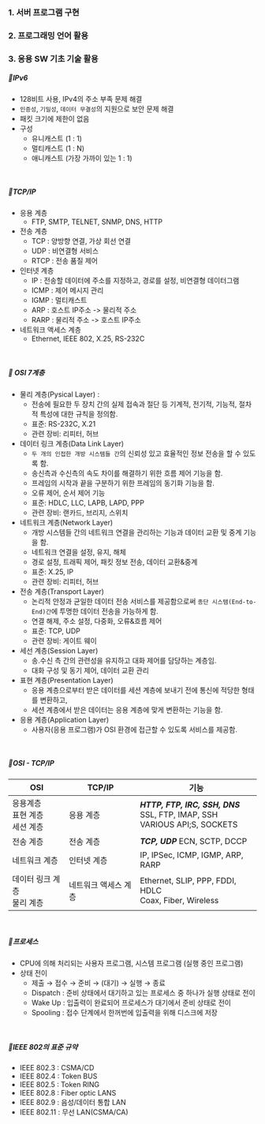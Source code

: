 ### 1. 서버 프로그램 구현

### 2. 프로그래밍 언어 활용

### 3. 응용 SW 기초 기술 활용

##### 💜IPv6

+ 128비트 사용, IPv4의 주소 부족 문제 해결
+ `인증성`, `기밀성`, `데이터 무결성`의 지원으로 보안 문제 해결
+ 패킷 크기에 제한이 없음
+ 구성
  + 유니캐스트 (1 : 1)
  + 멀티캐스트 (1 : N)
  + 애니캐스트 (가장 가까이 있는 1 : 1)

<br>

##### 💜TCP/IP

+ 응용 계층
  + FTP, SMTP, TELNET, SNMP, DNS, HTTP
+ 전송 계층
  + TCP : 양방향 연결, 가상 회선 연결
  + UDP : 비연결형 서비스
  + RTCP : 전송 품질 제어
+ 인터넷 계층
  + IP :  전송할 데이터에 주소를 지정하고, 경로를 설정, 비연결형 데이터그램
  + ICMP : 제어 메시지 관리
  + IGMP : 멀티캐스트
  + ARP : 호스트 IP주소 -> 물리적 주소
  + RARP : 물리적 주소 -> 호스트 IP주소
+ 네트워크 액세스 계층
  + Ethernet, IEEE 802, X.25, RS-232C

<br>

##### 💜 OSI 7계층

+ 물리 계층(Pysical Layer) : 
   + 전송에 필요한 두 장치 간의 실제 접속과 절단 등 기계적, 전기적, 기능적, 절차적 특성에 대한 규칙을 정의함.
   + 표준: RS-232C, X.21
   + 관련 장비: 리피터, 허브
+ 데이터 링크 계층(Data Link Layer)
   + `두 개의 인접한 개방 시스템들 간`의 신뢰성 있고 효율적인 정보 전송을 할 수 있도록 함.
   + 송신측과 수신측의 속도 차이를 해결하기 위한 흐름 제어 기능을 함.
   + 프레임의 시작과 끝을 구분하기 위한 프레임의 동기화 기능을 함.
   + 오류 제어, 순서 제어 기능
   + 표준: HDLC, LLC, LAPB, LAPD, PPP
   + 관련 장비: 랜카드, 브리지, 스위치
+ 네트워크 계층(Network Layer)
   + 개방 시스템들 간의 네트워크 연결을 관리하는 기능과 데이터 교환 및 중계 기능을 함.
   + 네트워크 연결을 설정, 유지, 해체
   + 경로 설정, 트래픽 제어, 패킷 정보 전송, 데이터 교환&중계
   + 표준: X.25, IP
   + 관련 장비: 리피터, 허브
+ 전송 계층(Transport Layer)
   + 논리적 안정과 균일한 데이터 전송 서비스를 제공함으로써 `종단 시스템(End-to-End)간`에 투명한 데이터 전송을 가능하게 함.
   + 연결 해제, 주소 설정, 다중화, 오류&흐름 제어
   + 표준: TCP, UDP
   + 관련 장비: 게이트 웨이
+ 세선 계층(Session Layer)
   + 송.수신 측 간의 관련성을 유지하고 대화 제어를 담당하는 계층임.
   + 대화 구성 및 동기 제어, 데이터 교환 관리
+ 표현 계층(Presentation Layer)
   + 응용 계층으로부터 받은 데이터를 세션 계층에 보내기 전에 통신에 적당한 형태를 변환하고, 
   + 세션 계층에서 받은 데이터는 응용 계층에 맞게 변환하는 기능을 함.
+ 응용 계층(Application Layer)
   + 사용자(응용 프로그램)가 OSI 환경에 접근할 수 있도록 서비스를 제공함.

<br>

##### 💜OSI - TCP/IP

| OSI                                  | TCP/IP               | 기능                                        |
| ------------------------------------ | -------------------- | ------------------------------------------- |
| 응용계층<br/>표현 계층<br/>세션 계층 | 응용 계층            | ***HTTP, FTP, IRC, SSH, DNS*** <br/>SSL, FTP, IMAP, SSH<br/>VARIOUS API;S, SOCKETS         |
| 전송 계층                            | 전송 계층            | ***TCP, UDP*** ECN, SCTP, DCCP                              |
| 네트워크 계층                        | 인터넷 계층          | IP, IPSec, ICMP, IGMP, ARP, RARP                   |
| 데이터 링크 계층<br/>물리 계층       | 네트워크 액세스 계층 | Ethernet, SLIP, PPP, FDDI, HDLC<br/>Coax, Fiber, Wireless |

<br>

##### 💜프로세스

+ CPU에 의해 처리되는 사용자 프로그램, 시스템 프로그램 (실행 중인 프로그램)
+ 상태 전이
  + 제출 → 접수 → 준비 → (대기) → 실행 → 종료
  + Dispatch : 준비 상태에서 대기하고 있는 프로세스 중 하나가 실행 상태로 전이
  + Wake Up : 입출력이 완료되어 프로세스가 대기에서 준비 상태로 전이
  + Spooling : 접수 단계에서 한꺼번에 입출력을 위해 디스크에 저장


<br>

##### 💜IEEE 802의 표준 규약
+ IEEE 802.3 : CSMA/CD
+ IEEE 802.4 : Token BUS
+ IEEE 802.5 : Token RING
+ IEEE 802.8 : Fiber optic LANS
+ IEEE 802.9 : 음성/데이터 통합 LAN
+ IEEE 802.11 : 무선 LAN(CSMA/CA)
